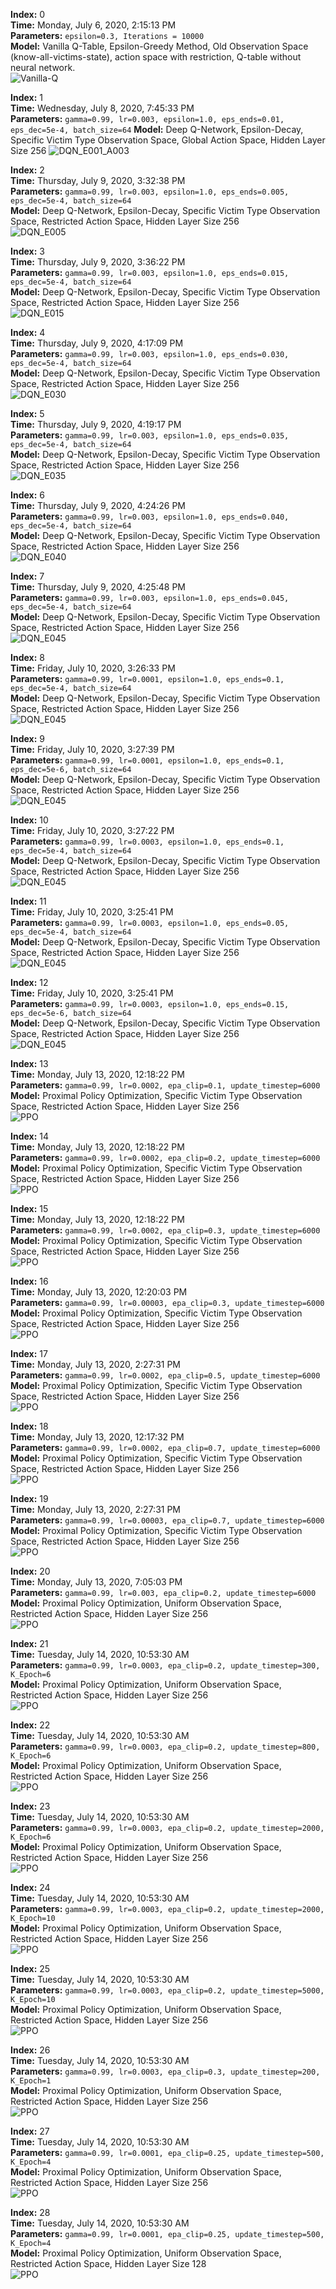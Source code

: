 **Index:** 0 \
**Time:** Monday, July 6, 2020, 2:15:13 PM \
**Parameters:** `epsilon=0.3, Iterations = 10000` \
**Model:** Vanilla Q-Table, Epsilon-Greedy Method, Old Observation Space (know-all-victims-state), action space with restriction, Q-table without neural network. \
![Vanilla-Q](https://github.com/vorugantia/asist-env/blob/master/asist_env/images/vanilla_q_old_observation.png)

**Index:** 1 \
**Time:** Wednesday, July 8, 2020, 7:45:33 PM \
**Parameters:** `gamma=0.99, lr=0.003, epsilon=1.0, eps_ends=0.01, eps_dec=5e-4, batch_size=64`
**Model:** Deep Q-Network, Epsilon-Decay, Specific Victim Type Observation Space, Global Action Space, Hidden Layer Size 256
![DQN_E001_A003](https://github.com/vorugantia/asist-env/blob/master/asist_env/images/dqn_test_run_global_view.png)

**Index:** 2 \
**Time:** Thursday, July 9, 2020, 3:32:38 PM \
**Parameters:** `gamma=0.99, lr=0.003, epsilon=1.0, eps_ends=0.005, eps_dec=5e-4, batch_size=64` \
**Model:** Deep Q-Network, Epsilon-Decay, Specific Victim Type Observation Space, Restricted Action Space, Hidden Layer Size 256 \
![DQN_E005](https://github.com/vorugantia/asist-env/blob/master/asist_env/images/RL-runs/7-09/dqn_E005.png)

**Index:** 3 \
**Time:** Thursday, July 9, 2020, 3:36:22 PM \
**Parameters:** `gamma=0.99, lr=0.003, epsilon=1.0, eps_ends=0.015, eps_dec=5e-4, batch_size=64` \
**Model:** Deep Q-Network, Epsilon-Decay, Specific Victim Type Observation Space, Restricted Action Space, Hidden Layer Size 256 \
![DQN_E015](https://github.com/vorugantia/asist-env/blob/master/asist_env/images/RL-runs/7-09/dqn_E015.png)

**Index:** 4 \
**Time:** Thursday, July 9, 2020, 4:17:09 PM \
**Parameters:** `gamma=0.99, lr=0.003, epsilon=1.0, eps_ends=0.030, eps_dec=5e-4, batch_size=64` \
**Model:** Deep Q-Network, Epsilon-Decay, Specific Victim Type Observation Space, Restricted Action Space, Hidden Layer Size 256 \
![DQN_E030](https://github.com/vorugantia/asist-env/blob/master/asist_env/images/RL-runs/7-09/dqn_E030.png)

**Index:** 5 \
**Time:** Thursday, July 9, 2020, 4:19:17 PM \
**Parameters:** `gamma=0.99, lr=0.003, epsilon=1.0, eps_ends=0.035, eps_dec=5e-4, batch_size=64` \
**Model:** Deep Q-Network, Epsilon-Decay, Specific Victim Type Observation Space, Restricted Action Space, Hidden Layer Size 256 \
![DQN_E035](https://github.com/vorugantia/asist-env/blob/master/asist_env/images/RL-runs/7-09/dqn_E035.png)

**Index:** 6 \
**Time:** Thursday, July 9, 2020, ‏4:24:26 PM \
**Parameters:** `gamma=0.99, lr=0.003, epsilon=1.0, eps_ends=0.040, eps_dec=5e-4, batch_size=64` \
**Model:** Deep Q-Network, Epsilon-Decay, Specific Victim Type Observation Space, Restricted Action Space, Hidden Layer Size 256 \
![DQN_E040](https://github.com/vorugantia/asist-env/blob/master/asist_env/images/RL-runs/7-09/dqn_E040.png)

**Index:** 7 \
**Time:** Thursday, July 9, 2020, ‏4:25:48 PM \
**Parameters:** `gamma=0.99, lr=0.003, epsilon=1.0, eps_ends=0.045, eps_dec=5e-4, batch_size=64` \
**Model:** Deep Q-Network, Epsilon-Decay, Specific Victim Type Observation Space, Restricted Action Space, Hidden Layer Size 256 \
![DQN_E045](https://github.com/vorugantia/asist-env/blob/master/asist_env/images/RL-runs/7-09/dqn_E045.png)

**Index:** 8 \
**Time:** Friday, July 10, 2020, ‏3:26:33 PM \
**Parameters:** `gamma=0.99, lr=0.0001, epsilon=1.0, eps_ends=0.1, eps_dec=5e-4, batch_size=64` \
**Model:** Deep Q-Network, Epsilon-Decay, Specific Victim Type Observation Space, Restricted Action Space, Hidden Layer Size 256 \
![DQN_E045](https://github.com/vorugantia/asist-env/blob/master/asist_env/images/RL-runs/7-10/dqn_E01_A00001.png)

**Index:** 9 \
**Time:** Friday, July 10, 2020, ‏3:27:39 PM \
**Parameters:** `gamma=0.99, lr=0.0001, epsilon=1.0, eps_ends=0.1, eps_dec=5e-6, batch_size=64` \
**Model:** Deep Q-Network, Epsilon-Decay, Specific Victim Type Observation Space, Restricted Action Space, Hidden Layer Size 256 \
![DQN_E045](https://github.com/vorugantia/asist-env/blob/master/asist_env/images/RL-runs/7-10/dqn_E01_A00001_ED5e-6.png)

**Index:** 10 \
**Time:** Friday, July 10, 2020, ‏3:27:22 PM \
**Parameters:** `gamma=0.99, lr=0.0003, epsilon=1.0, eps_ends=0.1, eps_dec=5e-4, batch_size=64` \
**Model:** Deep Q-Network, Epsilon-Decay, Specific Victim Type Observation Space, Restricted Action Space, Hidden Layer Size 256 \
![DQN_E045](https://github.com/vorugantia/asist-env/blob/master/asist_env/images/RL-runs/7-10/dqn_E01_A00003.png)

**Index:** 11 \
**Time:** Friday, July 10, 2020, ‏3:25:41 PM \
**Parameters:** `gamma=0.99, lr=0.0003, epsilon=1.0, eps_ends=0.05, eps_dec=5e-4, batch_size=64` \
**Model:** Deep Q-Network, Epsilon-Decay, Specific Victim Type Observation Space, Restricted Action Space, Hidden Layer Size 256 \
![DQN_E045](https://github.com/vorugantia/asist-env/blob/master/asist_env/images/RL-runs/7-10/dqn_E005_A00003.png)

**Index:** 12 \
**Time:** Friday, July 10, 2020, ‏3:25:41 PM \
**Parameters:** `gamma=0.99, lr=0.0003, epsilon=1.0, eps_ends=0.15, eps_dec=5e-6, batch_size=64` \
**Model:** Deep Q-Network, Epsilon-Decay, Specific Victim Type Observation Space, Restricted Action Space, Hidden Layer Size 256 \
![DQN_E045](https://github.com/vorugantia/asist-env/blob/master/asist_env/images/RL-runs/7-10/dqn_E015_A00003_ED5e-6.png)

**Index:** 13 \
**Time:** Monday, July 13, 2020, ‏12:18:22 PM \
**Parameters:** `gamma=0.99, lr=0.0002, epa_clip=0.1, update_timestep=6000` \
**Model:** Proximal Policy Optimization, Specific Victim Type Observation Space, Restricted Action Space, Hidden Layer Size 256 \
![PPO](https://github.com/vorugantia/asist-env/blob/master/asist_env/images/RL-runs/7-13/ppo_clip01_lr00002_ut6000.png)

**Index:** 14 \
**Time:** Monday, July 13, 2020, ‏12:18:22 PM \
**Parameters:** `gamma=0.99, lr=0.0002, epa_clip=0.2, update_timestep=6000` \
**Model:** Proximal Policy Optimization, Specific Victim Type Observation Space, Restricted Action Space, Hidden Layer Size 256 \
![PPO](https://github.com/vorugantia/asist-env/blob/master/asist_env/images/RL-runs/7-13/ppo_clip02_lr00002_ut6000.png)

**Index:** 15 \
**Time:** Monday, July 13, 2020, ‏12:18:22 PM \
**Parameters:** `gamma=0.99, lr=0.0002, epa_clip=0.3, update_timestep=6000` \
**Model:** Proximal Policy Optimization, Specific Victim Type Observation Space, Restricted Action Space, Hidden Layer Size 256 \
![PPO](https://github.com/vorugantia/asist-env/blob/master/asist_env/images/RL-runs/7-13/ppo_clip03_lr00002_ut6000.png)

**Index:** 16 \
**Time:** Monday, July 13, 2020, ‏12:20:03 PM \
**Parameters:** `gamma=0.99, lr=0.00003, epa_clip=0.3, update_timestep=6000` \
**Model:** Proximal Policy Optimization, Specific Victim Type Observation Space, Restricted Action Space, Hidden Layer Size 256 \
![PPO](https://github.com/vorugantia/asist-env/blob/master/asist_env/images/RL-runs/7-13/ppo_clip03_lr000003_ut6000.png)

**Index:** 17 \
**Time:** Monday, July 13, 2020, ‏2:27:31 PM \
**Parameters:** `gamma=0.99, lr=0.0002, epa_clip=0.5, update_timestep=6000` \
**Model:** Proximal Policy Optimization, Specific Victim Type Observation Space, Restricted Action Space, Hidden Layer Size 256 \
![PPO](https://github.com/vorugantia/asist-env/blob/master/asist_env/images/RL-runs/7-13/ppo_clip05_lr00003_ut6000.png)

**Index:** 18 \
**Time:** Monday, July 13, 2020, ‏12:17:32 PM \
**Parameters:** `gamma=0.99, lr=0.0002, epa_clip=0.7, update_timestep=6000` \
**Model:** Proximal Policy Optimization, Specific Victim Type Observation Space, Restricted Action Space, Hidden Layer Size 256 \
![PPO](https://github.com/vorugantia/asist-env/blob/master/asist_env/images/RL-runs/7-13/ppo_clip07_lr00002_ut6000.png)

**Index:** 19 \
**Time:** Monday, July 13, 2020, ‏2:27:31 PM \
**Parameters:** `gamma=0.99, lr=0.00003, epa_clip=0.7, update_timestep=6000` \
**Model:** Proximal Policy Optimization, Specific Victim Type Observation Space, Restricted Action Space, Hidden Layer Size 256 \
![PPO](https://github.com/vorugantia/asist-env/blob/master/asist_env/images/RL-runs/7-13/ppo_clip07_lr000003_ut6000.png)

**Index:** 20 \
**Time:** Monday, July 13, 2020, 7:05:03 PM \
**Parameters:** `gamma=0.99, lr=0.003, epa_clip=0.2, update_timestep=6000` \
**Model:** Proximal Policy Optimization, Uniform Observation Space, Restricted Action Space, Hidden Layer Size 256 \
![PPO](https://github.com/vorugantia/asist-env/blob/master/asist_env/images/RL-runs/7-13/ppo_lr0003_clip03.png)

**Index:** 21 \
**Time:** Tuesday, July 14, 2020, 10:53:30 AM \
**Parameters:** `gamma=0.99, lr=0.0003, epa_clip=0.2, update_timestep=300, K_Epoch=6` \
**Model:** Proximal Policy Optimization, Uniform Observation Space, Restricted Action Space, Hidden Layer Size 256 \
![PPO](https://github.com/vorugantia/asist-env/blob/master/asist_env/images/RL-runs/7-14/ppo_clip02_lr00003_ut300_KEpoch6.png)

**Index:** 22 \
**Time:** Tuesday, July 14, 2020, 10:53:30 AM \
**Parameters:** `gamma=0.99, lr=0.0003, epa_clip=0.2, update_timestep=800, K_Epoch=6` \
**Model:** Proximal Policy Optimization, Uniform Observation Space, Restricted Action Space, Hidden Layer Size 256 \
![PPO](https://github.com/vorugantia/asist-env/blob/master/asist_env/images/RL-runs/7-14/ppo_clip02_lr00003_ut800_KEpoch6.png)

**Index:** 23 \
**Time:** Tuesday, July 14, 2020, 10:53:30 AM \
**Parameters:** `gamma=0.99, lr=0.0003, epa_clip=0.2, update_timestep=2000, K_Epoch=6` \
**Model:** Proximal Policy Optimization, Uniform Observation Space, Restricted Action Space, Hidden Layer Size 256 \
![PPO](https://github.com/vorugantia/asist-env/blob/master/asist_env/images/RL-runs/7-14/ppo_clip02_lr00003_ut2000_KEpoch6.png)

**Index:** 24 \
**Time:** Tuesday, July 14, 2020, 10:53:30 AM \
**Parameters:** `gamma=0.99, lr=0.0003, epa_clip=0.2, update_timestep=2000, K_Epoch=10` \
**Model:** Proximal Policy Optimization, Uniform Observation Space, Restricted Action Space, Hidden Layer Size 256 \
![PPO](https://github.com/vorugantia/asist-env/blob/master/asist_env/images/RL-runs/7-14/ppo_clip02_lr00003_ut2000_KEpoch10.png)

**Index:** 25 \
**Time:** Tuesday, July 14, 2020, 10:53:30 AM \
**Parameters:** `gamma=0.99, lr=0.0003, epa_clip=0.2, update_timestep=5000, K_Epoch=10` \
**Model:** Proximal Policy Optimization, Uniform Observation Space, Restricted Action Space, Hidden Layer Size 256 \
![PPO](https://github.com/vorugantia/asist-env/blob/master/asist_env/images/RL-runs/7-14/ppo_clip02_lr00003_ut5000_KEpoch10.png)

**Index:** 26 \
**Time:** Tuesday, July 14, 2020, 10:53:30 AM \
**Parameters:** `gamma=0.99, lr=0.0003, epa_clip=0.3, update_timestep=200, K_Epoch=1` \
**Model:** Proximal Policy Optimization, Uniform Observation Space, Restricted Action Space, Hidden Layer Size 256 \
![PPO](https://github.com/vorugantia/asist-env/blob/master/asist_env/images/RL-runs/7-14/ppo_clip03_lr00003_ut200_KEpoch1.png)

**Index:** 27 \
**Time:** Tuesday, July 14, 2020, 10:53:30 AM \
**Parameters:** `gamma=0.99, lr=0.0001, epa_clip=0.25, update_timestep=500, K_Epoch=4` \
**Model:** Proximal Policy Optimization, Uniform Observation Space, Restricted Action Space, Hidden Layer Size 256 \
![PPO](https://github.com/vorugantia/asist-env/blob/master/asist_env/images/RL-runs/7-14/ppo_clip025_lr00001_ut500_KEpoch4.png)

**Index:** 28 \
**Time:** Tuesday, July 14, 2020, 10:53:30 AM \
**Parameters:** `gamma=0.99, lr=0.0001, epa_clip=0.25, update_timestep=500, K_Epoch=4` \
**Model:** Proximal Policy Optimization, Uniform Observation Space, Restricted Action Space, Hidden Layer Size 128 \
![PPO](https://github.com/vorugantia/asist-env/blob/master/asist_env/images/RL-runs/7-14/ppo_layersize128_clip025_lr00001_ut500_KEpoch4.png)


